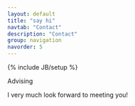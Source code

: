 ```yaml
---
layout: default
title: "say hi"
navtab: "Contact"
description: "Contact"
group: navigation
navorder: 5
---
```

{% include JB/setup %}


<div class="smalltitle text-left">Advising </div>
<div class="bigspacer"></div>

<div class="bigspacer"></div>

I very much look forward to meeting you!

[//]: # (We are recruiting motivated and hard-working people interested in Bayesian methods and computation, graphical models, sequential decision making, reinforcement learning and large-scale health data analytics. )

[//]: # (I am extremely fortunate to have worked with many excellent graduate students at UM. Under an apprenticeship model, I have been working closely with my students to gain practical research experience, which when combined with individual students’ particular strengths led to mutually rewarding collaborations and research results. My goal in mentoring is to train students who will be highly sought-after in areas of their interests upon graduation.)

[//]: # ()
[//]: # (I very much look forward to meeting you! Let's do the following to streamline the process. )

[//]: # ()
[//]: # (**Please send an email if none of the following applies to you!**)

[//]: # ()
[//]: # (## UMich Students)

[//]: # ()
[//]: # (- If you are an **UMich gradudate student interested in doing research**, such as doctoral/master theses, independent studies/readings, journal clubs, and lab meetings, send me an email with a brief description of interests, CV, transcript, and a link to your homepage &#40;if you have one&#41;. We will find a time to meet. You are also welcome to sign up for [office hours]&#40;https://calendly.com/zihaowang/office_hour_zhenke_wu&#41;.)

[//]: # ()
[//]: # (- If you are an **UMich undergraduate student interested in research**, please start by doing an independent study with me to find out if there is a good match. Please send me an email with a brief description of interests, CV, and transcript. We will find a time to meet. You are also welcome to sign up for [office hours]&#40;https://calendly.com/zihaowang/office_hour_zhenke_wu&#41;.)

[//]: # ()
[//]: # (- If you are an **UMich student with other questions** such as outreach activities, graduate school application, or asking for a reference letter, please send an email or sign up to come to [office hours]&#40;https://calendly.com/zihaowang/office_hour_zhenke_wu&#41;.)

[//]: # (	)
[//]: # (## Non-UMich Folks)

[//]: # ()
[//]: # (- If you are **interested in doing a postdoc**, please send me an email with a brief description of interests, CV, names of references, and a link to your homepage &#40;if you have one&#41;. This applies to current senior UMich graduate students in relevant disciplines who expect to graduate soon.)

[//]: # ()
[//]: # (- If you are **applying to study at the UMich**, there is no need to email me, please &#40;1&#41; apply to the UMich Biostat PhD/MS program, &#40;2&#41; mention my name in the application. I look forward to meeting you once you are admitted. If you are interested in developing graduate student fellowship application &#40;e.g., NSF Graduate Student Fellowship&#41;, please send me an email with a brief description of interests, CV, and transcript. We will find a time to meet. You are also welcome to sign up for [office hours]&#40;https://calendly.com/zihaowang/office_hour_zhenke_wu&#41;.)

[//]: # ()
[//]: # (- If you are **interested in a temporary research position**, this is available at a non-regular basis and depends on projects and funding. Because of may such requests, unfortunately we are not able to respond to all such inquiries.)

[//]: # ()
[//]: # (- If you are **interested in other collaborations**, please send me an email.)

